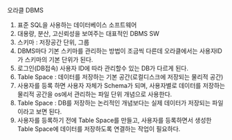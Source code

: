 오라클 DBMS
1. 표준 SQL을 사용하는 데이터베이스 소프트웨어
2. 대용량, 분산, 고신뢰성을 보여주는 대표적인 DBMS SW
3. 스키마 : 저장공간 단위, 그룹
4. DBMS마다 기본 스키마를 관리하는 방법이 조금씩 다른데
   오라클에서는 사용자ID가 스키마의 기본 단위가 된다.
5. 로그인(DB접속) 사용자 ID에 따라 관리할수 있는 DB가 다르게 된다.
6. Table Space : 데이터를 저장하는 기본 공간(로컬디스크에 저장되는 물리적 공간) 
7. 사용자를 등록 하면 사용자 자체가 Schema가 되며, 사용자별로 데이터를 저장하는 물리적 공간을 os에서 관리하는
파일 단위 개념으로 사용한다.
8. Table Space : DB를 저장하는 논리적인 개념보다는 실제 데이터가 저장되는 파일이라고 보면 된다.
9. 사용자를 등록하기 전에 Table Space를 만들고, 사용자를 등록하면서 생성한 Table Space에 데이터를 저장하도록
연결하는 작업이 필요하다.